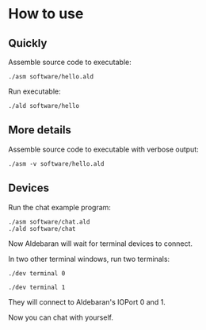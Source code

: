 # How to use


## Quickly

Assemble source code to executable:
```
./asm software/hello.ald
```

Run executable:
```
./ald software/hello
```


## More details

Assemble source code to executable with verbose output:
```
./asm -v software/hello.ald
```


## Devices

Run the chat example program:
```
./asm software/chat.ald
./ald software/chat
```

Now Aldebaran will wait for terminal devices to connect.

In two other terminal windows, run two terminals:

```
./dev terminal 0
```

```
./dev terminal 1
```

They will connect to Aldebaran's IOPort 0 and 1.

Now you can chat with yourself.
